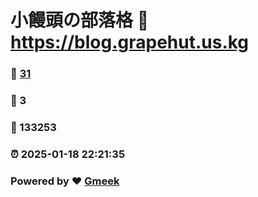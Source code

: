 # 小饅頭の部落格 :link: https://blog.grapehut.us.kg 
### :page_facing_up: [31](https://blog.grapehut.us.kg/tag.html) 
### :speech_balloon: 3 
### :hibiscus: 133253 
### :alarm_clock: 2025-01-18 22:21:35 
### Powered by :heart: [Gmeek](https://github.com/Meekdai/Gmeek)
